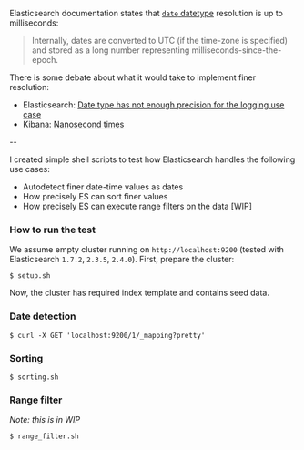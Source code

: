 Elasticsearch documentation states that [`date` datetype](https://www.elastic.co/guide/en/elasticsearch/reference/current/date.html) resolution is up to milliseconds:

> Internally, dates are converted to UTC (if the time-zone is specified) and stored as a long number representing milliseconds-since-the-epoch.

There is some debate about what it would take to implement finer resolution:

- Elasticsearch: [Date type has not enough precision for the logging use case](https://github.com/elastic/elasticsearch/issues/10005)
- Kibana: [Nanosecond times](https://github.com/elastic/kibana/issues/2498)

--

I created simple shell scripts to test how Elasticsearch handles the following use cases:

- Autodetect finer date-time values as dates
- How precisely ES can sort finer values
- How precisely ES can execute range filters on the data [WIP]

### How to run the test

We assume empty cluster running on `http://localhost:9200` (tested with Elasticsearch `1.7.2`, `2.3.5`, `2.4.0`). First, prepare the cluster:

	$ setup.sh

Now, the cluster has required index template and contains seed data.

### Date detection

	$ curl -X GET 'localhost:9200/1/_mapping?pretty'
	
### Sorting

	$ sorting.sh
	
### Range filter

_Note: this is in WIP_

	$ range_filter.sh
